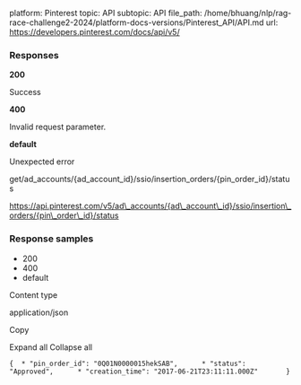 platform: Pinterest
topic: API
subtopic: API
file_path: /home/bhuang/nlp/rag-race-challenge2-2024/platform-docs-versions/Pinterest_API/API.md
url: https://developers.pinterest.com/docs/api/v5/

### Responses

**200**

Success

**400**

Invalid request parameter.

**default**

Unexpected error

get/ad\_accounts/{ad\_account\_id}/ssio/insertion\_orders/{pin\_order\_id}/status

https://api.pinterest.com/v5/ad\_accounts/{ad\_account\_id}/ssio/insertion\_orders/{pin\_order\_id}/status

### Response samples

* 200
* 400
* default

Content type

application/json

Copy

Expand all Collapse all

`{  * "pin_order_id": "0Q01N0000015hekSAB",      * "status": "Approved",      * "creation_time": "2017-06-21T23:11:11.000Z"       }`